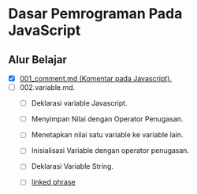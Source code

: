 # Dasar Pemrograman Pada JavaScript
## Alur Belajar
- [x] [001_comment.md (Komentar pada Javascript).](001_comment.md)
- [ ] 002.variable.md.
  - [ ] Deklarasi variable Javascript.
  - [ ] Menyimpan Nilai dengan Operator Penugasan.
  - [ ] Menetapkan nilai satu variable ke variable lain.
  - [ ] Inisialisasi Variable dengan operator penugasan.
  - [ ] Deklarasi Variable String.
  - [ ] [linked phrase](http://example.com)


